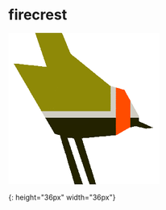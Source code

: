 # firecrest

![firecrestlogo](firecrest_emblem3002.png?raw=true "Logo")


[firecrestlogo]: firecrest_emblem3002.png
{: height="36px" width="36px"}
